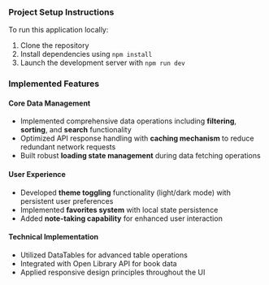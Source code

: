 
### Project Setup Instructions  
To run this application locally:  
1. Clone the repository  
2. Install dependencies using `npm install`  
3. Launch the development server with `npm run dev`  

### Implemented Features  

#### Core Data Management  
- Implemented comprehensive data operations including **filtering**, **sorting**, and **search** functionality  
- Optimized API response handling with **caching mechanism** to reduce redundant network requests  
- Built robust **loading state management** during data fetching operations  

#### User Experience  
- Developed **theme toggling** functionality (light/dark mode) with persistent user preferences  
- Implemented **favorites system** with local state persistence  
- Added **note-taking capability** for enhanced user interaction  

#### Technical Implementation  
- Utilized DataTables for advanced table operations  
- Integrated with Open Library API for book data  
- Applied responsive design principles throughout the UI 
